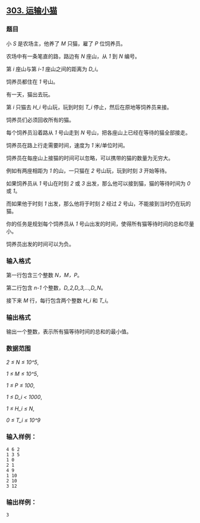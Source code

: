 ## [303. 运输小猫](https://www.acwing.com/problem/content/305/)

### 题目

小 *S* 是农场主，他养了 *M* 只猫，雇了 *P* 位饲养员。

农场中有一条笔直的路，路边有 *N* 座山，从 *1* 到 *N* 编号。

第 *i* 座山与第 *i-1* 座山之间的距离为 *D_i*。

饲养员都住在 *1* 号山。

有一天，猫出去玩。

第 *i* 只猫去 *H_i* 号山玩，玩到时刻 *T_i* 停止，然后在原地等饲养员来接。

饲养员们必须回收所有的猫。

每个饲养员沿着路从 *1* 号山走到 *N* 号山，把各座山上已经在等待的猫全部接走。

饲养员在路上行走需要时间，速度为 *1* 米/单位时间。

饲养员在每座山上接猫的时间可以忽略，可以携带的猫的数量为无穷大。

例如有两座相距为 *1* 的山，一只猫在 *2* 号山玩，玩到时刻 *3* 开始等待。

如果饲养员从 *1* 号山在时刻 *2* 或 *3* 出发，那么他可以接到猫，猫的等待时间为 *0* 或 *1*。

而如果他于时刻 *1* 出发，那么他将于时刻 *2* 经过 *2* 号山，不能接到当时仍在玩的猫。

你的任务是规划每个饲养员从 *1* 号山出发的时间，使得所有猫等待时间的总和尽量小。

饲养员出发的时间可以为负。

### 输入格式

第一行包含三个整数 *N，M，P*。

第二行包含 *n-1* 个整数，*D_2,D_3,…,D_N*。

接下来 *M* 行，每行包含两个整数 *H_i* 和 *T_i*。

### 输出格式

输出一个整数，表示所有猫等待时间的总和的最小值。

### 数据范围

*2 ≤ N ≤ 10^5*,

*1 ≤ M ≤ 10^5*,

*1 ≤ P ≤ 100*,

*1 ≤ D_i < 1000*,

*1 ≤ H_i ≤ N*,

*0 ≤ T_i ≤ 10^9*

### 输入样例：

```
4 6 2
1 3 5
1 0
2 1
4 9
1 10
2 10
3 12
```

### 输出样例：

```
3
```
